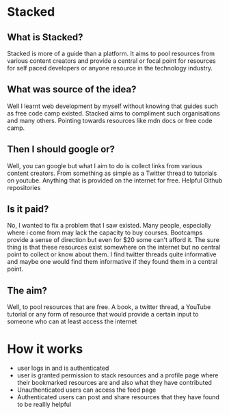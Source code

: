 # Stacked

## What is Stacked?
Stacked is more of a guide than a platform. It aims to pool resources from various content creators and provide a central or focal point for resources for self paced developers or anyone resource in the technology industry.

## What was source of the idea?
Well I learnt web development by myself without knowing that guides such as free code camp existed. Stacked aims to compliment such organisations and many others. Pointing towards resources like mdn docs or free code camp.

## Then I should google or?
Well, you can google but what I aim to do is collect links from various content creators. From something as simple as a Twitter thread to tutorials on youtube. Anything that is provided on the internet for free. Helpful Github repositories

## Is it paid?
No, I wanted to fix a problem that I saw existed. Many people, especially where i come from may lack the capacity to buy courses. Bootcamps provide a sense of direction but even for $20 some can't afford it. The sure thing is that these resources exist somewhere on the internet but no central point to collect or know about them. I find twitter threads quite informative and maybe one would find them informative if they found them in a central point.

## The aim?

Well, to pool resources that are free. A book, a twitter thread, a YouTube tutorial or any form of resource that would provide a certain input to someone who can at least access the internet

# How it works
-  user logs in and is authenticated
-  user is granted permission to stack resources and a profile page where their bookmarked resources are and also what they have contributed
-  Unauthenticated users can access the feed page
-  Authenticated users can post and share resources that they have found to be reallly helpful


